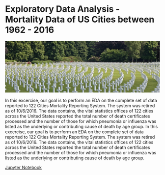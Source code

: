 # Exploratory Data Analysis - Mortality Data of US Cities between 1962 - 2016

![images.jpg](DUS_Images/Deaths1.jpg)

In this excercise, our goal is to perform an EDA on the complete set of data reported to 122 Cities Mortality Reporting System. The system was retired as of 10/6/2016. The data contains, the vital statistics offices of 122 cities across the United States reported the total number of death certificates processed and the number of those for which pneumonia or influenza was listed as the underlying or contributing cause of death by age group. In this excercise, our goal is to perform an EDA on the complete set of data reported to 122 Cities Mortality Reporting System. The system was retired as of 10/6/2016. The data contains, the vital statistics offices of 122 cities across the United States reported the total number of death certificates processed and the number of those for which pneumonia or influenza was listed as the underlying or contributing cause of death by age group.

[Jupyter Notebook](./EDA_Mortality_US)
